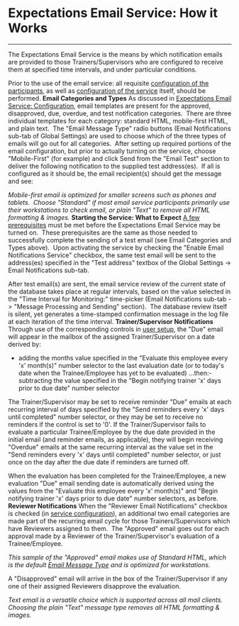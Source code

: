 # Expectations Email Service: How it Works 
-----

The Expectations Email Service is the means by which notification emails are provided to those Trainers/Supervisors who are configured to receive them at specified time intervals, and under particular conditions.

Prior to the use of the email service: all requisite [configuration of the participants](<emailbuslog.md>), as well as [configuration of the service](<emailinfra.md>) itself, should be performed.
**Email Categories and Types**
As discussed in [Expectations Email Service: Configuration](<emailinfra.md>), email templates are present for the approved, disapproved, due, overdue, and test notification categories.&nbsp; There are three individual templates for each category: standard HTML, mobile-first HTML, and plain text.&nbsp; The "Email Message Type" radio buttons (Email Notifications sub-tab of Global Settings) are used to choose which of the three types of emails will go out for all categories.&nbsp; After setting up required portions of the email configuration, but prior to actually turning on the service, choose "Mobile-First" (for example) and click Send from the "Email Test" section to deliver the following notification to the supplied test address(es).&nbsp; If all is configured as it should be, the email recipient(s) should get the message and see:

*Mobile-first email is optimized for smaller screens such as phones and tablets.&nbsp; Choose "Standard" if most email service participants primarily use their workstations to check email, or plain "Text" to remove all HTML formatting & images.*
**Starting the Service: What to Expect**
[A few prerequisites](<emailinfra.md>) must be met before the Expectations Email Service may be turned on.&nbsp; These prerequisites are the same as those needed to successfully complete the sending of a test email (see Email Categories and Types above).&nbsp; Upon activating the service by checking the "Enable Email Notifications Service" checkbox, the same test email will be sent to the address(es) specified in the "Test address" textbox of the Global Settings -&gt; Email Notifications sub-tab.

After test email(s) are sent, the email service review of the current state of the database takes place at regular intervals, based on the value selected in the "Time Interval for Monitoring:" time-picker (Email Notifications sub-tab -&gt; "Message Processing and Sending" section).&nbsp; The database review itself is silent, yet generates a time-stamped confirmation message in the log file at each iteration of the time interval.
**Trainer/Supervisor Notifications**
Through use of the corresponding controls in [user setup](<emailbuslog.md>), the "Due" email will appear in the mailbox of the assigned Trainer/Supervisor on a date derived by:

- adding the months value specified in the "Evaluate this employee every 'x' month(s)" number selector to the last evaluation date (or to today's date when the Trainee/Employee has yet to be evaluated)
...then:- subtracting the value specified in the "Begin notifying trainer 'x' days prior to due date" number selector

The Trainer/Supervisor may be set to receive reminder "Due" emails at each recurring interval of days specified by the "Send reminders every 'x' days until completed" number selector, or they may be set to receive no reminders if the control is set to '0'.
If the Trainer/Supervisor fails to evaluate a particular Trainee/Employee by the due date provided in the initial email (and reminder emails, as applicable), they will begin receiving "Overdue" emails at the same recurring interval as the value set in the "Send reminders every 'x' days until completed" number selector, or just once on the day after the due date if reminders are turned off.

When the evaluation has been completed for the Trainee/Employee, a new evaluation "Due" email sending date is automatically derived using the values from the "Evaluate this employee every 'x' month(s)" and "Begin notifying trainer 'x' days prior to due date" number selectors, as before.
**Reviewer Notifications**
When the "Reviewer Email Notifications" checkbox is checked (in [service configuration](<emailinfra.md>)), an additional two email categories are made part of the recurring email cycle for those Trainers/Supervisors which have Reviewers assigned to them.&nbsp; The "Approved" email goes out for each approval made by a Reviewer of the Trainer/Supervisor's evaluation of a Trainee/Employee.

*This sample of the "Approved" email makes use of Standard HTML, which is the default [Email Message Type](<emailinfra.md>) and is optimized for workstations.*

A "Disapproved" email will arrive in the box of the Trainer/Supervisor if any one of their assigned Reviewers disapprove the evaluation.

*Text email is a versatile choice which is supported across all mail clients.&nbsp; Choosing the plain "Text" message type removes all HTML formatting & images.*